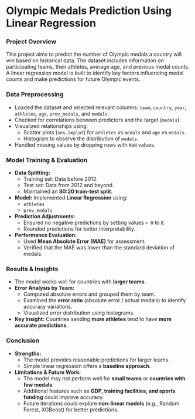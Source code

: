 # Olympic Medals Prediction Using Linear Regression

### Project Overview
This project aims to predict the number of Olympic medals a country will win based on historical data. The dataset includes information on participating teams, their athletes, average age, and previous medal counts. A linear regression model is built to identify key factors influencing medal counts and make predictions for future Olympic events.

### Data Preprocessing
- Loaded the dataset and selected relevant columns: `team`, `country`, `year`, `athletes`, `age`, `prev_medals`, and `medals`.
- Checked for correlations between predictors and the target (`medals`).
- Visualized relationships using:
  - Scatter plots (`sns.lmplot`) for `athletes` vs `medals` and `age` vs `medals`.
  - Histogram to observe the distribution of `medals`.
- Handled missing values by dropping rows with `NaN` values.

### Model Training & Evaluation
- **Data Splitting:**
  - Training set: Data before 2012.
  - Test set: Data from 2012 and beyond.
  - Maintained an **80:20 train-test split**.
- **Model:** Implemented **Linear Regression** using:
  - `athletes`
  - `prev_medals`
- **Prediction Adjustments:**
  - Ensured no negative predictions by setting values `< 0` to `0`.
  - Rounded predictions for better interpretability.
- **Performance Evaluation:**
  - Used **Mean Absolute Error (MAE)** for assessment.
  - Verified that the MAE was lower than the standard deviation of medals.

### Results & Insights
- The model works well for countries with **larger teams**.
- **Error Analysis by Team:**
  - Computed absolute errors and grouped them by team.
  - Examined the **error ratio** (absolute error / actual medals) to identify accuracy variations.
  - Visualized error distribution using histograms.
- **Key Insight:** Countries sending **more athletes** tend to have **more accurate predictions**.

### Conclusion
- **Strengths:**
  - The model provides reasonable predictions for larger teams.
  - Simple linear regression offers a **baseline approach**.
- **Limitations & Future Work:**
  - The model may not perform well for **small teams** or **countries with few medals**.
  - Additional features such as **GDP, training facilities, and sports funding** could improve accuracy.
  - Future iterations could explore **non-linear models** (e.g., Random Forest, XGBoost) for better predictions.
